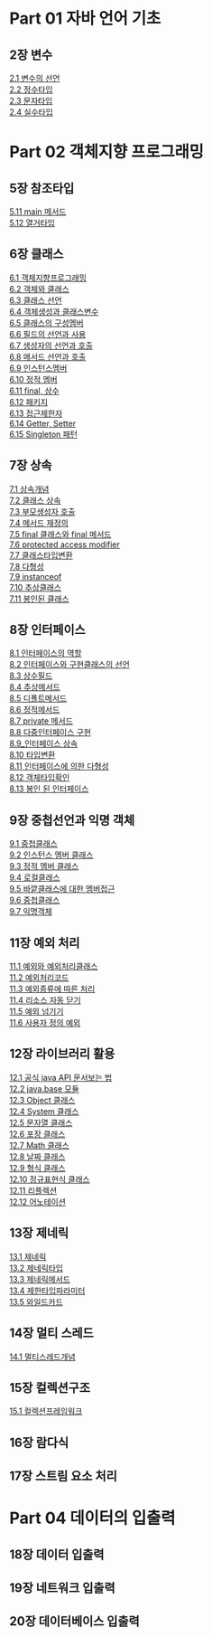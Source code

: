 # Part 01 자바 언어 기초
## 2장 변수
[2.1 변수의 선언](src/ch02/Sec01/2.1_variables.md)</br>
[2.2 정수타입](src/ch02/Sec02/2.2_integer.md)</br>
[2.3 문자타입](src/ch02/Sec03/2.3_character.md)</br>
[2.4 실수타입](src/ch02/Sec04/2.4_float.md)</br>

# Part 02 객체지향 프로그래밍
## 5장 참조타입
[5.11 main 메서드](src/ch05/sec11/5.11_main_method.md)</br>
[5.12 열거타입](src/ch05/sec12/5.12_Enum.md)</br>

## 6장 클래스
[6.1 객체지향프로그래밍](src/ch06/sec01/6.1_OOP.md)</br>
[6.2 객체와 클래스](src/ch06/sec02/6.2_ObjectsAndClasses.md)</br>
[6.3 클래스 선언](src/ch06/sec03/6.3_Class_Declaration.md)</br>
[6.4 객체생성과 클래스변수](src/ch06/sec04/6.4_Object.md)</br>
[6.5 클래스의 구성멤버](src/ch06/sec05/6.5_ClassMember.md)</br>
[6.6 필드의 선언과 사용](src/ch06/sec06/6.6_Field.md)</br>
[6.7 생성자의 선언과 호출](src/ch06/sec07/6.7_constructor.md)</br>
[6.8 메서드 선언과 호출](src/ch06/sec08/6.8_method.md)</br>
[6.9 인스턴스멤버](src/ch06/sec09/6.9_InstanceMember.md)</br>
[6.10 정적 멤버](src/ch06/sec10/6.10_StaticMember.md)</br>
[6.11 final, 상수](src/ch06/sec11/6.11_FinalAndConstant.md)</br>
[6.12 패키지](src/ch06/sec12/6.12_package.md)</br>
[6.13 접근제한자](src/ch06/sec13/6.13_Restrictor.md)</br>
[6.14 Getter, Setter](src/ch06/sec14/6.14_GetterAndSetter.md)</br>
[6.15 Singleton 패턴](src/ch06/sec15/6.15_Singleton.md)</br>

## 7장 상속
[7.1 상속개념](src/ch07/sec01/7.1_Inheritance.md)</br>
[7.2 클래스 상속](src/ch07/sec02/7.2_ClassInheritance.md)</br>
[7.3 부모생성자 호출](src/ch07/sec03/7.3_ParentContstructorCall.md)</br>
[7.4 메서드 재정의](src/ch07/sec04/7.4_MethodOverriding.md)</br>
[7.5 final 클래스와 final 메서드](src/ch07/sec05/7.5_FinalClassAndFinalMethod.md)</br>
[7.6 protected access modifier](src/ch07/sec06/7.6_protected.md)</br>
[7.7 클래스타입변환](src/ch07/sec07/7.7_TypeTransition.md)</br>
[7.8 다형성](src/ch07/sec08/7.8_Polymorphism.md)</br>
[7.9 instanceof](src/ch07/sec09/7.9_instanceof.md)</br>
[7.10 추상클래스](src/ch07/sec10/7.10_AbstractClassAndMethod.md)</br>
[7.11 봉인된 클래스](src/ch07/sec11/7.11_SealedClass.md)</br>

## 8장 인터페이스
[8.1 인터페이스의 역할](src/ch08/sec01/8.1_Interface.md)</br>
[8.2 인터페이스와 구현클래스의 선언](src/ch08/sec02/8.2_InterfaceDeclaration.md)</br>
[8.3 상수필드](src/ch08/sec03/8.3_ConstantField.md)</br>
[8.4 추상메서드](src/ch08/sec04/8.4_AbstractMethod.md)</br>
[8.5 디폴트메서드](src/ch08/sec05/8.5_DefaultMethod.md)</br>
[8.6 정적메서드](src/ch08/sec06/8.6_StaticMethod.md)</br>
[8.7 private 메서드](src/ch08/sec07/8.7_PrivateMethod.md)</br>
[8.8 다중인터페이스 구현](src/ch08/sec08/8.8_MultiInterface.md)</br>
[8.9_인터페이스 상속](src/ch08/sec09/8.9_InterfaceInheritance.md)</br>
[8.10 타입변환](src/ch08/sec10/8.10_TypeCasting.md)</br>
[8.11 인터페이스에 의한 다형성](src/ch08/sec11/exam02/8.11_Polymorphism_Interface.md)</br>
[8.12 객체타입확인](src/ch08/sec12/8.12_CheckObjectType.md)</br>
[8.13 봉인 된 인터페이스](src/ch08/sec13/8.13_SealedInterface.md)</br>

## 9장 중첩선언과 익명 객체
[9.1 중첩클래스](src/ch09/sec01/9.1_NestedClass.md)</br>
[9.2 인스턴스 멤버 클래스](src/ch09/sec02/9.2_MemberClass.md)</br>
[9.3 정적 멤버 클래스](src/ch09/sec03/9.3_StaticMemberClass.md)</br>
[9.4 로컬클래스](src/ch09/sec04/9.4_LocalClass.md)</br>
[9.5 바깥클래스에 대한 멤버접근](src/ch09/sec05/9.5_OuterMemberAccess.md)</br>
[9.6 중첩클래스](src/ch09/sec06/9.6_NestedInterface.md)</br>
[9.7 익명객체](src/ch09/sec07/9.7_AnonymousObject.md)</br>

## 11장 예외 처리
[11.1 예외와 예외처리클래스](src/ch11/sec01/11.1_exceptionClass.md)</br>
[11.2 예외처리코드](src/ch11/sec02/11.2_ExceptionHandling.md)</br>
[11.3 예외종류에 따른 처리](src/ch11/sec03/11.3_ExceptionType.md)</br>
[11.4 리소스 자동 닫기](src/ch11/sec04/11.4_closeResource.md)</br>
[11.5 예외 넘기기](src/ch11/sec05/11.5_throwException.md)</br>
[11.6 사용자 정의 예외](src/ch11/sec06/11.6_OptimizedException.md)</br>

## 12장 라이브러리 활용
[12.1 공식 java API 문서보는 법](src/ch12/sec01/12.1_apiDocuments.md)</br>
[12.2 java.base 모듈](src/ch12/sec02/12.2_javabaseModule.md)</br>
[12.3 Object 클래스](src/ch12/sec03/12.3_ObjectClass.md)</br>
[12.4 System 클래스](src/ch12/sec04/12.4_SystemClass.md)</br>
[12.5 문자열 클래스](src/ch12/sec05/12.5_StringClass.md)</br>
[12.6 포장 클래스](src/ch12/sec06/12.6_WrapperClass.md)</br>
[12.7 Math 클래스](src/ch12/sec07/12.7_MathClass.md)</br>
[12.8 날짜 클래스](src/ch12/sec08/12.8_DateAndCalendarClass.md)</br>
[12.9 형식 클래스](src/ch12/sec09/12.9_FormatClass.md)</br>
[12.10 정규표현식 클래스](src/ch12/sec10/12.10_RegexClass.md)</br>
[12.11 리플렉션](src/ch12/sec11/12.11_Reflection.md)</br>
[12.12 어노테이션](src/ch12/sec12/12.12_Annotation.md)</br>

## 13장 제네릭
[13.1 제네릭](src/ch13/sec01/13.1_Generic.md)</br>
[13.2 제네릭타입](src/ch13/sec02/12.2_GenericType.md)</br>
[13.3 제네릭메서드](src/ch13/sec03/exam01/13.3_GenericMethod.md)</br>
[13.4 제한타입파라미터](src/ch13/sec04/13.4_BoundedTypeParameter.md)</br>
[13.5 와일드카드](src/ch13/sec05/13.5_WildTypeParameter.md)</br>


## 14장 멀티 스레드
[14.1 멀티스레드개념](src/ch14/sec01/14.1_MultiThread.md)</br>

## 15장 컬렉션구조
[15.1 컬렉션프레임워크](src/ch15/sec01/15.1_CollectionFramework.md)</br>

## 16장 람다식

## 17장 스트림 요소 처리


# Part 04 데이터의 입출력
## 18장 데이터 입출력

## 19장 네트워크 입출력

## 20장 데이터베이스 입출력